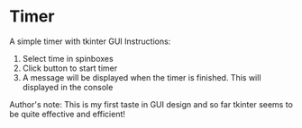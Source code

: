 # Timer
A simple timer with tkinter GUI
Instructions:
  1. Select time in spinboxes
  2. Click button to start timer
  3. A message will be displayed when the timer is finished. This will displayed in the console
  
  Author's note: This is my first taste in GUI design and so far tkinter seems to be quite effective and efficient!
